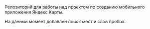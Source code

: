 Репозиторий для работы над проектом по созданию мобильного приложения Яндекс Карты. 

На данный момент добавлен поиск мест и слой пробок.
